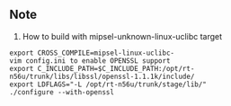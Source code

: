 ## Note

1. How to build with mipsel-unknown-linux-uclibc target
```
export CROSS_COMPILE=mipsel-linux-uclibc-
vim config.ini to enable OPENSSL support
export C_INCLUDE_PATH=$C_INCLUDE_PATH:/opt/rt-n56u/trunk/libs/libssl/openssl-1.1.1k/include/
export LDFLAGS="-L /opt/rt-n56u/trunk/stage/lib/"
./configure --with-openssl
```
